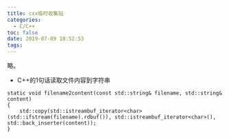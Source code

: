 ```yaml
---
title: cxx临时收集贴
categories:
  - C/C++
toc: false
date: 2019-07-09 18:52:53
tags:
---
```

略。
<!-- more -->

* C++的1句话读取文件内容到字符串
```
static void filename2content(const std::string& filename, std::string& content)
{
    std::copy(std::istreambuf_iterator<char>(std::ifstream(filename).rdbuf()), std::istreambuf_iterator<char>(), std::back_inserter(content));
}
```
